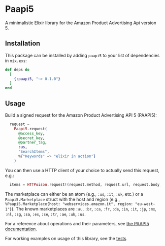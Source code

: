 # Paapi5

 A minimalistic Elixir library for the Amazon Product Advertising Api version 5.

## Installation

This package can be installed by adding `paapi5` to your list of dependencies in `mix.exs`:

```elixir
def deps do
  [
    {:paapi5, "~> 0.1.0"}
  ]
end
```

## Usage

Build a signed request for the Amazon Product Advertising API 5 (PAAPI5):

```elixir
  request =
    Paapi5.request(
      @access_key,
      @secret_key,
      @partner_tag,
      :us,
      "SearchItems",
      %{"Keywords" => "elixir in action"}
    )
```

You can then use a HTTP client of your choice to actually send this request, e.g.:

```elixir
  items = HTTPoison.request!(request.method, request.url, request.body, request.headers)
```

The marketplace can either be an atom (e.g., `:us`, `:it`, `:uk`, etc.) or a `Paapi5.Marketplace` struct
with the host and region (e.g., `%Paapi5.Marketplace{host: "webservices.amazon.it", region: "eu-west-1"}`).
The known marketplaces are `:au`, `:br`, `:ca`, `:fr`, `:de`, `:in`, `:it`, `:jp`, `:mx`, `:nl`, `:sg`, `:sa`, `:es`, `:se`, `:tr`, `:ae`, `:uk`, `:us`.

For a reference about operations and their parameters, see [the PAAPI5 documentation](https://webservices.amazon.com/paapi5/documentation/operations.html).

For working examples on usage of this library, see the [tests](https://github.com/dallagi/paapi5/blob/main/test/paapi5_test.exs).
